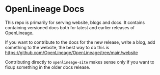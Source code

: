 # OpenLineage Docs

This repo is primarily for serving website, blogs and docs. 
It contains containing versioned docs both for latest and earlier releases of OpenLineage. 

If you want to contribute to the docs for the new release, write a blog, add something to the 
website, the best way to do this is https://github.com/OpenLineage/OpenLineage/tree/main/website

Contributing directly to `openlineage-site` makes sense only if you want to fixup something in the
older docs release.
